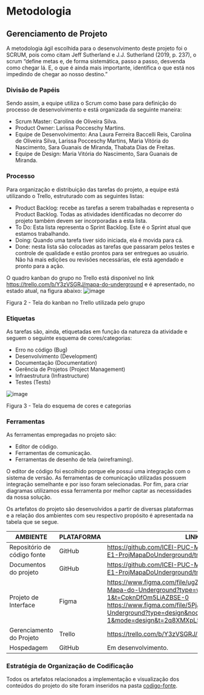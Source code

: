 
# Metodologia

## Gerenciamento de Projeto
A metodologia ágil escolhida para o desenvolvimento deste projeto foi o SCRUM, pois como citam Jeff Sutherland e J.J. Sutherland (2019, p. 237), o scrum
“define metas e, de forma sistemática, passo a passo, desvenda como chegar lá. E, o que é ainda mais importante, identifica o que está nos impedindo de chegar ao nosso destino.”

### Divisão de Papéis

Sendo assim, a equipe utiliza o Scrum como base para definição do processo de desenvolvimento e está organizada da seguinte maneira:
- Scrum Master: Carolina de Oliveira Silva.
- Product Owner: Larissa Pocceschy Martins.
- Equipe de Desenvolvimento: Ana Laura Ferreira Baccelli Reis, Carolina de Oliveira Silva, Larissa Pocceschy Martins, Maria Vitória do Nascimento, Sara Guanais de Miranda, Thabata Dias de Freitas.
- Equipe de Design: Maria Vitória do Nascimento, Sara Guanais de Miranda.

### Processo

Para organização e distribuição das tarefas do projeto, a equipe está utilizando o Trello, estruturado com as seguintes listas:
- Product Backlog: recebe as tarefas a serem trabalhadas e representa o Product Backlog. Todas as atividades identificadas no decorrer do projeto também devem ser incorporadas a esta lista. 
- To Do: Esta lista representa o Sprint Backlog. Este é o Sprint atual que estamos trabalhando. 
- Doing: Quando uma tarefa tiver sido iniciada, ela é movida para cá. 
- Done: nesta lista são colocadas as tarefas que passaram pelos testes e controle de qualidade e estão prontos para ser entregues ao usuário. Não há mais edições ou revisões necessárias, ele está agendado e pronto para a ação.

O quadro kanban do grupo no Trello está disponível no link https://trello.com/b/Y3zVSGRJ/mapa-do-underground e é apresentado, no estado atual, na figura abaixo:
![image](https://github.com/ICEI-PUC-Minas-PMV-ADS/PMV-ADS-2023-2-E1-ProjMapaDoUnderground/assets/114714846/fc07c69f-a60c-47ba-99d8-6e12597abac8)

Figura 2 - Tela do kanban no Trello utilizada pelo grupo

### Etiquetas
<p>As tarefas são, ainda, etiquetadas em função da natureza da atividade e seguem o seguinte esquema de cores/categorias:</p>

<ul>
  <li>Erro no código (Bug)</li>
  <li>Desenvolvimento (Development)</li>
  <li>Documentação (Documentation)</li>
  <li>Gerência de Projetos (Project Management)</li>
  <li>Infraestrutura (Infrastructure)</li>
  <li>Testes (Tests)</li>
</ul>

![image](https://github.com/ICEI-PUC-Minas-PMV-ADS/PMV-ADS-2023-2-E1-ProjMapaDoUnderground/assets/114714846/61959cf5-3143-49cd-86f5-cb301fc5a702)


Figura 3 - Tela do esquema de cores e categorias
  
### Ferramentas

As ferramentas empregadas no projeto são:

- Editor de código.
- Ferramentas de comunicação.
- Ferramentas de desenho de tela (wireframing).

O editor de código foi escolhido porque ele possui uma integração com o sistema de versão. As ferramentas de comunicação utilizadas possuem integração semelhante e por isso foram selecionadas. Por fim, para criar diagramas utilizamos essa ferramenta por melhor captar as necessidades da nossa solução.

Os artefatos do projeto são desenvolvidos a partir de diversas plataformas e a relação dos ambientes com seu respectivo propósito é apresentada na tabela que se segue.

| AMBIENTE                            | PLATAFORMA                         | LINK DE ACESSO                         |
|-------------------------------------|------------------------------------|----------------------------------------|
| Repositório de código fonte         | GitHub                             | https://github.com/ICEI-PUC-Minas-PMV-ADS/PMV-ADS-2023-2-E1-ProjMapaDoUnderground/tree/main                            |
| Documentos do projeto               | GitHub                             | https://github.com/ICEI-PUC-Minas-PMV-ADS/PMV-ADS-2023-2-E1-ProjMapaDoUnderground/tree/main                            |
| Projeto de Interface                | Figma                              | https://www.figma.com/file/ugZK2pe7TBhHrhwODJNRDD/Fluxograma-Mapa-do-Underground?type=whiteboard&node-id=0-1&t=CpknDfOm5LiAZBSE-0 https://www.figma.com/file/5PjJwf8IY8fn7qNcEjaMu8/Mapa-do-Underground?type=design&node-id=0-1&mode=design&t=2q8XMXpL5ZGuRGi5-0|
| Gerenciamento do Projeto            | Trello                             | https://trello.com/b/Y3zVSGRJ/mapa-do-underground                            |
| Hospedagem                          | GitHub                             | Em desenvolvimento.                            |


### Estratégia de Organização de Codificação 

Todos os artefatos relacionados a implementação e visualização dos conteúdos do projeto do site foram inseridos na pasta [codigo-fonte](http://https://github.com/ICEI-PUC-Minas-PMV-ADS/WebApplicationProject-Template-v2/tree/main/codigo-fonte).
